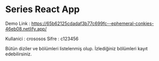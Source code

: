 # Series React App
 Demo Link : https://65b62125cdadaf3b77c699fc--ephemeral-conkies-46eb08.netlify.app/

 Kullanici : crososos    Sifre : c123456

 Bütün diziler ve bölümleri listelenmiş olup. İzlediğiniz bölümleri kayıt edebilirsiniz.
